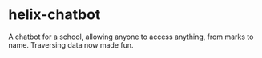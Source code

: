 # helix-chatbot
A chatbot for a school, allowing anyone to access anything, from marks to name. Traversing data now made fun.
